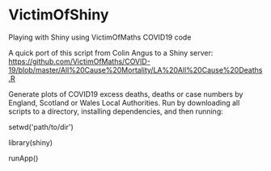 # VictimOfShiny
Playing with Shiny using VictimOfMaths COVID19 code

A quick port of this script from Colin Angus to a Shiny server: 
https://github.com/VictimOfMaths/COVID-19/blob/master/All%20Cause%20Mortality/LA%20All%20Cause%20Deaths.R

Generate plots of COVID19 excess deaths, deaths or case numbers by England, Scotland or Wales Local Authorities. Run by downloading all scripts to a directory, installing dependencies, and then running:

setwd('path/to/dir')

library(shiny)

runApp()
